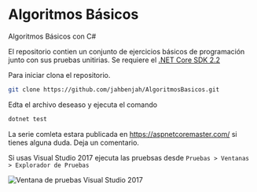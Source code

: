# Algoritmos Básicos

Algoritmos Básicos con C#

El repositorio contien un conjunto de ejercicios básicos de programación junto con sus pruebas unitirias. Se requiere el [.NET Core SDK 2.2](https://dotnet.microsoft.com/download)

Para iniciar clona el repositorio.

```sh
git clone https://github.com/jahbenjah/AlgoritmosBasicos.git
```
Edta el archivo deseaso y ejecuta el comando 

```sh
dotnet test
```

La serie comleta estara publicada en https://aspnetcoremaster.com/ si tienes alguna duda. Deja un comentario.

Si usas Visual Studio 2017 ejecuta las pruebsas desde ``Pruebas > Ventanas > Explorador de Pruebas``

![Ventana de pruebas Visual Studio 2017]("Pruebas.PNG")

